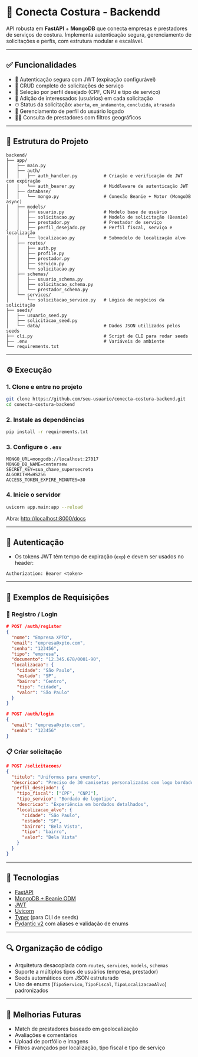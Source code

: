 # 🧵 Conecta Costura - Backendd

API robusta em **FastAPI** + **MongoDB** que conecta empresas e prestadores de serviços de costura. Implementa autenticação segura, gerenciamento de solicitações e perfis, com estrutura modular e escalável.

---

## ✅ Funcionalidades

- 🔐 Autenticação segura com JWT (expiração configurável)
- 🧾 CRUD completo de solicitações de serviço
- 🎯 Seleção por perfil desejado (CPF, CNPJ e tipo de serviço)
- 🧍 Adição de interessados (usuários) em cada solicitação
- ⏱ Status da solicitação: `aberta`, `em_andamento`, `concluída`, `atrasada`
- 👤 Gerenciamento de perfil do usuário logado
- 🧑‍🔧 Consulta de prestadores com filtros geográficos

---

## 📁 Estrutura do Projeto

```
backend/
├── app/
│   ├── main.py
│   ├── auth/
│   │   ├── auth_handler.py          # Criação e verificação de JWT com expiração
│   │   └── auth_bearer.py           # Middleware de autenticação JWT
│   ├── database/
│   │   └── mongo.py                 # Conexão Beanie + Motor (MongoDB async)
│   ├── models/
│   │   ├── usuario.py               # Modelo base de usuário
│   │   ├── solicitacao.py           # Modelo de solicitação (Beanie)
│   │   ├── prestador.py             # Prestador de serviço
│   │   ├── perfil_desejado.py       # Perfil fiscal, serviço e localização
│   │   └── localizacao.py           # Submodelo de localização alvo
│   ├── routes/
│   │   ├── auth.py
│   │   ├── profile.py
│   │   ├── prestador.py
│   │   ├── servico.py
│   │   └── solicitacao.py
│   ├── schemas/
│   │   ├── usuario_schema.py
│   │   ├── solicitacao_schema.py
│   │   └── prestador_schema.py
│   └── services/
│       └── solicitacao_service.py   # Lógica de negócios da solicitação
├── seeds/
│   ├── usuario_seed.py
│   ├── solicitacao_seed.py
│   └── data/                        # Dados JSON utilizados pelos seeds
├── cli.py                           # Script de CLI para rodar seeds
├── .env                             # Variáveis de ambiente
└── requirements.txt
```

---

## ⚙️ Execução

### 1. Clone e entre no projeto

```bash
git clone https://github.com/seu-usuario/conecta-costura-backend.git
cd conecta-costura-backend
```

### 2. Instale as dependências

```bash
pip install -r requirements.txt
```

### 3. Configure o `.env`

```env
MONGO_URL=mongodb://localhost:27017
MONGO_DB_NAME=centersew
SECRET_KEY=sua_chave_supersecreta
ALGORITHM=HS256
ACCESS_TOKEN_EXPIRE_MINUTES=30
```

### 4. Inicie o servidor

```bash
uvicorn app.main:app --reload
```

Abra: [http://localhost:8000/docs](http://localhost:8000/docs)

---

## 🔐 Autenticação

- Os tokens JWT têm tempo de expiração (`exp`) e devem ser usados no header:

```http
Authorization: Bearer <token>
```

---

## 🧪 Exemplos de Requisições

### 🔑 Registro / Login

```json
# POST /auth/register
{
  "nome": "Empresa XPTO",
  "email": "empresa@xpto.com",
  "senha": "123456",
  "tipo": "empresa",
  "documento": "12.345.678/0001-90",
  "localizacao": {
    "cidade": "São Paulo",
    "estado": "SP",
    "bairro": "Centro",
    "tipo": "cidade",
    "valor": "São Paulo"
  }
}

# POST /auth/login
{
  "email": "empresa@xpto.com",
  "senha": "123456"
}
```

### 📋 Criar solicitação

```json
# POST /solicitacoes/
{
  "titulo": "Uniformes para evento",
  "descricao": "Preciso de 30 camisetas personalizadas com logo bordado",
  "perfil_desejado": {
    "tipo_fiscal": ["CPF", "CNPJ"],
    "tipo_servico": "Bordado de logotipo",
    "descricao": "Experiência em bordados detalhados",
    "localizacao_alvo": {
      "cidade": "São Paulo",
      "estado": "SP",
      "bairro": "Bela Vista",
      "tipo": "bairro",
      "valor": "Bela Vista"
    }
  }
}
```

---

## 🧰 Tecnologias

- [FastAPI](https://fastapi.tiangolo.com/)
- [MongoDB + Beanie ODM](https://roman-right.github.io/beanie/)
- [JWT](https://jwt.io/)
- [Uvicorn](https://www.uvicorn.org/)
- [Typer](https://typer.tiangolo.com/) (para CLI de seeds)
- [Pydantic v2](https://docs.pydantic.dev/) com aliases e validação de enums

---

## 🔍 Organização de código

- Arquitetura desacoplada com `routes`, `services`, `models`, `schemas`
- Suporte a múltiplos tipos de usuários (empresa, prestador)
- Seeds automáticos com JSON estruturado
- Uso de enums (`TipoServico`, `TipoFiscal`, `TipoLocalizacaoAlvo`) padronizados

---

## 📌 Melhorias Futuras

- Match de prestadores baseado em geolocalização
- Avaliações e comentários
- Upload de portfólio e imagens
- Filtros avançados por localização, tipo fiscal e tipo de serviço